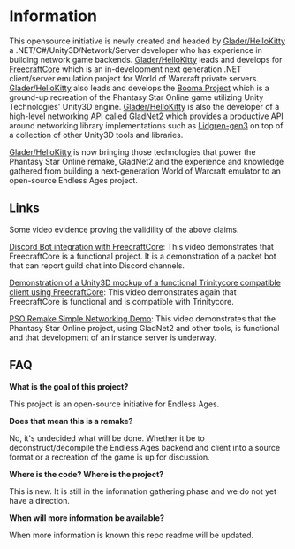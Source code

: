 # Information

This opensource initiative is newly created and headed by [Glader/HelloKitty](https://github.com/hellokitty) a .NET/C#/Unity3D/Network/Server developer who has experience in building network game backends. [Glader/HelloKitty](https://github.com/hellokitty) leads and develops for [FreecraftCore](https://github.com/freecraftcore) which is an in-development next generation .NET client/server emulation project for World of Warcraft private servers. [Glader/HelloKitty](https://github.com/hellokitty)
also leads and develops the [Booma Project](https://github.com/boomanation) which is a ground-up recreation of the Phantasy Star Online game utilizing Unity Technologies' Unity3D engine. [Glader/HelloKitty](https://github.com/hellokitty) is also the developer of a high-level networking API called [GladNet2](https://github.com/HelloKitty/GladNet2) which provides a productive API around networking library implementations such as [Lidgren-gen3](https://github.com/lidgren/lidgren-network-gen3) on top of a collection of other Unity3D tools and libraries.

[Glader/HelloKitty](https://github.com/hellokitty) is now bringing those technologies that power the Phantasy Star Online remake, GladNet2 and the experience and knowledge gathered from building a next-generation World of Warcraft emulator to an open-source Endless Ages project.

## Links

Some video evidence proving the validility of the above claims.

[Discord Bot integration with FreecraftCore](https://www.youtube.com/watch?v=Ue70X6MGwTI): This video demonstrates that FreecraftCore is a functional project. It is a demonstration of a packet bot that can report guild chat into Discord channels.

[Demonstration of a Unity3D mockup of a functional Trinitycore compatible client using FreecraftCore](https://www.youtube.com/watch?v=-i6IdzAL0ro): This video demonstrates again that FreecraftCore is functional and is compatible with Trinitycore.

[PSO Remake Simple Networking Demo](https://www.youtube.com/watch?v=xUPWxS3fcw4): This video demonstrates that the Phantasy Star Online project, using GladNet2 and other tools, is functional and that development of an instance server is underway.

## FAQ

**What is the goal of this project?**

This project is an open-source initiative for Endless Ages.

**Does that mean this is a remake?**

No, it's undecided what will be done. Whether it be to deconstruct/decompile the Endless Ages backend and client into a source format or a recreation of the game is up for discussion.

**Where is the code? Where is the project?**

This is new. It is still in the information gathering phase and we do not yet have a direction.

**When will more information be available?**

When more information is known this repo readme will be updated.

